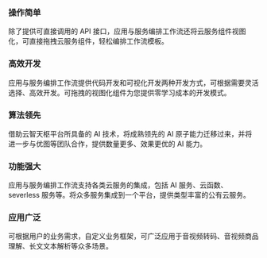 ### 操作简单  
除了提供可直接调用的 API 接口，应用与服务编排工作流还将云服务组件视图化，可直接拖拽云服务组件，轻松编排工作流模板。

### 高效开发
应用与服务编排工作流提供代码开发和可视化开发两种开发方式，可根据需要灵活选择、高效开发。可拖拽的视图化组件为您提供零学习成本的开发模式。

### 算法领先
借助云智天枢平台所具备的 AI 技术，将成熟领先的 AI 原子能力迁移过来，并将进一步与优图等团队合作，提供数量更多、效果更优的 AI 能力。

### 功能强大
应用与服务编排工作流支持各类云服务的集成，包括 AI 服务、云函数、severless 服务等。将众多服务集成到一个平台，提供类型丰富的公有云服务。

### 应用广泛
可根据用户的业务需求，自定义业务框架，可广泛应用于音视频转码、音视频商品理解、长文文本解析等众多场景。

